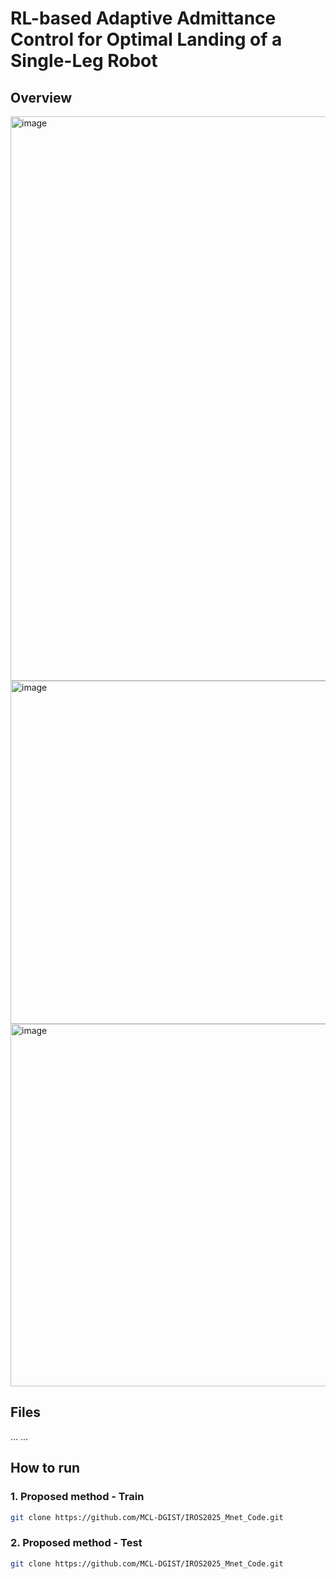 # RL-based Adaptive Admittance Control for Optimal Landing of a Single-Leg Robot

## Overview
<img width="2187" height="903" alt="image" src="https://github.com/user-attachments/assets/d6e03bf6-c3dd-48ac-a9a3-6d28f126a8c0" />
<img width="1441" height="549" alt="image" src="https://github.com/user-attachments/assets/2ce9038c-a2de-42f7-8950-26b9cdd47bf8" />
<img width="1480" height="580" alt="image" src="https://github.com/user-attachments/assets/9e2ed8df-d725-466a-962f-938b49b9ba54" />

## Files
...
...

## How to run
### 1. Proposed method - Train
```bash
git clone https://github.com/MCL-DGIST/IROS2025_Mnet_Code.git
```
### 2. Proposed method - Test
```bash
git clone https://github.com/MCL-DGIST/IROS2025_Mnet_Code.git
```
